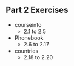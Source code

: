 ## Part 2 Exercises
- courseinfo
  -  2.1 to 2.5
- Phonebook
  - 2.6 to 2.17
- countries
   - 2.18 to 2.20